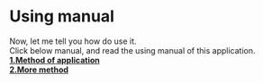 # Using manual
Now, let me tell you how do use it.\
Click below manual, and read the using manual of this application.\
[**1.Method of application**](Using-manual/Method-of-application.md)\
[**2.More method**](Using-manual/More-application.md)
